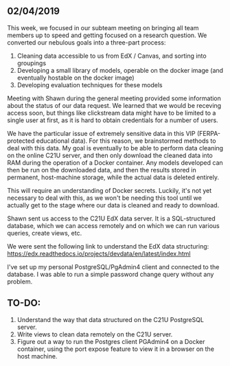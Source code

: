 ## 02/04/2019
This week, we focused in our subteam meeting on bringing all team members up to speed and getting focused on a research question. We converted our nebulous goals into a three-part process:

1. Cleaning data accessible to us from EdX / Canvas, and sorting into groupings
2. Developing a small library of models, operable on the docker image (and eventually hostable on the docker image)
3. Developing evaluation techniques for these models

Meeting with Shawn during the general meeting provided some information about the status of our data request. We learned that we would be receving access soon, but things like clickstream data might have to be limited to a single user at first, as it is hard to obtain credentials for a number of users.

We have the particular issue of extremely sensitive data in this VIP (FERPA-protected educational data). For this reason, we brainstormed methods to deal with this data. My goal is eventually to be able to perform data cleaning on the online C21U server, and then only download the cleaned data into RAM during the operation of a Docker container. Any models developed can then be run on the downloaded data, and then the results stored in permanent, host-machine storage, while the actual data is deleted entirely.

This will require an understanding of Docker secrets. Luckily, it's not yet necessary to deal with this, as we won't be needing this tool until we actually get to the stage where our data is cleaned and ready to download.

Shawn sent us access to the C21U EdX data server. It is a SQL-structured database, which we can access remotely and on which we can run various queries, create views, etc.

We were sent the following link to understand the EdX data structuring: https://edx.readthedocs.io/projects/devdata/en/latest/index.html

I've set up my personal PostgreSQL/PgAdmin4 client and connected to the database. I was able to run a simple password change query without any problem.

## TO-DO:

1. Understand the way that data structured on the C21U PostgreSQL server.
2. Write views to clean data remotely on the C21U server.
3. Figure out a way to run the Postgres client PGAdmin4 on a Docker container, using the port expose feature to view it in a browser on the host machine.
